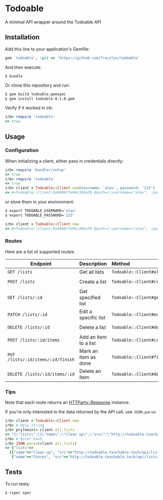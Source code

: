 # Todoable

A minimal API wrapper around the Todoable API


## Installation

Add this line to your application's Gemfile:

```ruby
gem 'todoable', :git => 'https://github.com/fraczles/todoable'
```

And then execute:

    $ bundle

Or clone this repository and run:

```bash
$ gem build todoable.gemspec
$ gem install todoable-0.1.0.gem
```

Verify if it worked in irb:
```ruby
irb> require 'todoable'
=> true
```

## Usage

### Configuration
When initializing a client, either pass in credentials directly:
```ruby
irb> require 'bundler/setup'
=> true
irb> require 'todoable'
=> true
irb> client = Todoable::Client.new(username: 'alex', password: '123')
=> #<Todoable::Client:0x00007fe94c306af0 @auth={:username=>"alex", :password=>"123"}>
```

or store them in your environment:
```bash
$ export TODOABLE_USERNAME='alex'
$ export TODOABLE_PASSWORD='123'
```

```ruby 
irb> client = Todoable::Client.new
=> #<Todoable::Client:0x00007fe94c306af0 @auth={:username=>"alex", :password=>"123"}>
```
### Routes
Here are a list of supported routes:

| Endpoint| Description | Method | Args | Example | 
| ------- |:------------| :------| ---: | ------- | 
| `GET /lists`  | Get all lists | `Todoable::Client#all_lists`   |     | `client.all_lists`|
| `POST /lists` | Create a list | `Todoable::Client#create_list` | `name`| `client.create_list(name: 'Chores')` | 
| `GET /lists/:id` | Get specified list| `Todoable::Client#get_list` | `list_id` | `client.get_list(list_id: '123')` | 
| `PATCH /lists/:id` | Edit a specific list| `Todoable::Client#edit_list` | `list_id`, `name` | `client.edit_list(list_id: 123, name: 'Laundry')`|
| `DELETE /lists/:id` | Delete a list | `Todoable::Client#delete_list` | `list_id` | `client.delete_list(list_id: 123)` | 
| `POST /lists/:id/items` | Add an item to a list| `Todoable::Client#create_item` | `list_id`, `name`| `client.add_item(list_id: 123, name: 'Fold clothes')`| 
| `PUT /lists/:id/items/:id/finish` | Mark an item as done | `Todoable::Client#finish_item` | `list_id`, `item_id`| `client.finish_item(list_id: 123, item_id: 456)`| 
| `DELETE /lists/:id/items/:id` | Delete an item | `Todoable::Client#delete_item` | `list_id`, `item_id`| `client.delete_item(list_id: 123, item_id: 456)`|

### Tips
Note that each route returns an [HTTParty::Response](http://www.rubydoc.info/github/jnunemaker/httparty/HTTParty/Response)
instance.

If you're only interested in the data returned by the API call, use `JSON.parse`:

```ruby
irb> client = Todoable::Client.new
irb> # Ugly string
irb> pry(main)> client.all_lists
=> "{\"lists\":[{\"name\":\"Clean up\",\"src\":\"http://todoable.teachable.tech/api/lists/1e80718c-c92f-49e7-8799-4fc4ba02b4ad\",\"id\":\"1e80718c-c92f-49e7-8799-4fc4ba02b4ad\"},{\"name\":\"Chores\",\"src\":\"http://todoable.teachable.tech/api/lists/b889f1c5-9e34-476f-980f-29eb5a151c92\",\"id\":\"b889f1c5-9e34-476f-980f-29eb5a151c92\"}]}"
irb> # Nicer hash
irb> JSON.parse(client.all_lists)
=> {"lists"=>
  [{"name"=>"Clean up", "src"=>"http://todoable.teachable.tech/api/lists/1e80718c-c92f-49e7-8799-4fc4ba02b4ad", "id"=>"1e80718c-c92f-49e7-8799-4fc4ba02b4ad"},
   {"name"=>"Chores", "src"=>"http://todoable.teachable.tech/api/lists/b889f1c5-9e34-476f-980f-29eb5a151c92", "id"=>"b889f1c5-9e34-476f-980f-29eb5a151c92"}]}
```



## Tests

To run tests:
```bash
$ rspec spec
```

